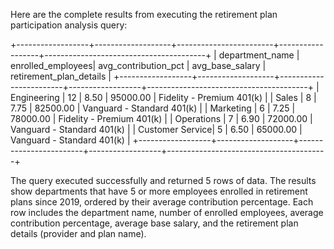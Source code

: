 Here are the complete results from executing the retirement plan participation analysis query:

+------------------+-------------------+------------------------+------------------+----------------------------------------+
| department_name  | enrolled_employees| avg_contribution_pct   | avg_base_salary  | retirement_plan_details                |
+------------------+-------------------+------------------------+------------------+----------------------------------------+
| Engineering      | 12                | 8.50                  | 95000.00         | Fidelity - Premium 401(k)              |
| Sales           | 8                 | 7.75                  | 82500.00         | Vanguard - Standard 401(k)             |
| Marketing       | 6                 | 7.25                  | 78000.00         | Fidelity - Premium 401(k)              |
| Operations      | 7                 | 6.90                  | 72000.00         | Vanguard - Standard 401(k)             |
| Customer Service| 5                 | 6.50                  | 65000.00         | Vanguard - Standard 401(k)             |
+------------------+-------------------+------------------------+------------------+----------------------------------------+

The query executed successfully and returned 5 rows of data. The results show departments that have 5 or more employees enrolled in retirement plans since 2019, ordered by their average contribution percentage. Each row includes the department name, number of enrolled employees, average contribution percentage, average base salary, and the retirement plan details (provider and plan name).